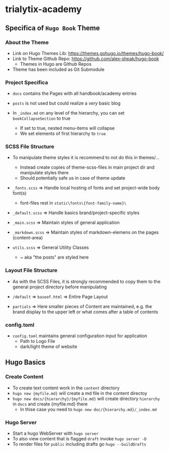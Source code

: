 # trialytix-academy

## Specifica of `Hugo Book` Theme

### About the Theme

- Link on Hugo Themes Lib: <https://themes.gohugo.io/themes/hugo-book/>
- Link to Theme Github Repo: <https://github.com/alex-shpak/hugo-book>
  - Themes in Hugo are Github Repos
- Theme has been included as Git Submodule

### Project Specifica

- `docs` contains the Pages with all handbook/academy entries
- `posts` is not used but could realize a _very_ basic blog

- In `_index.md` on any level of the hierarchy, you can set `bookCollapseSection` to true
  - If set to true, nested menu-items will collapse
  - We set elements of first hierarchy to `true`

### SCSS File Structure

- To manipulate theme styles it is recommend to not do this in themes/...
  - Instead create copies of theme-scss-files in main project dir and manipulate styles there
  - Should potentially safe us in case of theme update

- `_fonts.scss` => Handle local hosting of fonts and set project-wide body font(s)
  - font-files rest in `static\fonts\{font-family-name}\`
- `_default.scss` => Handle basics brand/project-specific styles
- `_main.scss` => Maintain styles of general application
- `_markdown.scss` => Maintain styles of markdown-elemens on the pages (content-area)
- `utils.scss` => General Utility Classes
  - ~ aka "the posts" are styled here

### Layout File Structure

- As with the SCSS Files, it is strongly recommended to copy them to the general project directory before manipulating

- `/default` => `baseof.html` => Entire Page Layout
- `partials` => Here smaller pieces of Content are maintained, e.g. the brand display to the upper left or what comes after a table of contents

### config.toml

- `config.toml` maintains general configuration input for application
  - Path to Logo File
  - dark/light theme of website

## Hugo Basics

### Create Content

- To create text content work in the `content` directory
- `hugo new {myfile.md}` will create a md file in the content directoy
- `hugo new docs/{hierarchy}/{myfile.md}` will create directory `hierarchy` in `docs` and create {myfile.md} there
  - In thise case you need to `hugo new doc/{hierarchy.md}/_index.md` 

### Hugo Server

- Start a hugo WebServer with `hugo server`
- To also view content that is flagged `draft` invoke `hugo server -D`
- To render files for `public` including drafts go `hugo --buildDrafts`
